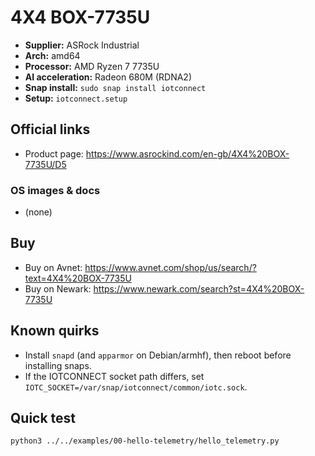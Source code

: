 # 4X4 BOX-7735U

- **Supplier:** ASRock Industrial
- **Arch:** amd64
- **Processor:** AMD Ryzen 7 7735U
- **AI acceleration:** Radeon 680M (RDNA2)
- **Snap install:** `sudo snap install iotconnect`
- **Setup:** `iotconnect.setup`

## Official links
- Product page: https://www.asrockind.com/en-gb/4X4%20BOX-7735U/D5

### OS images & docs
- (none)

## Buy
- Buy on Avnet: https://www.avnet.com/shop/us/search/?text=4X4%20BOX-7735U
- Buy on Newark: https://www.newark.com/search?st=4X4%20BOX-7735U

## Known quirks
- Install `snapd` (and `apparmor` on Debian/armhf), then reboot before installing snaps.
- If the IOTCONNECT socket path differs, set `IOTC_SOCKET=/var/snap/iotconnect/common/iotc.sock`.

## Quick test
```bash
python3 ../../examples/00-hello-telemetry/hello_telemetry.py
```
